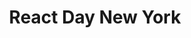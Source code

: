 ---
title: React Day New York
description: "Join us for one day and evening of React(Native) and tech conference & networking in Brooklyn, New York. This Friday 13th React Day at the incredible Brooklyn Bowl is for sharing the latest techniques, best practices and to grow your network."
href: https://reactnewyork.com/
avatar: ./banner.png
attendantIds:
  - nader-dabit
country: USA
city: New York
---